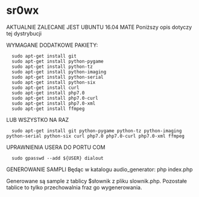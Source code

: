 # sr0wx

AKTUALNIE ZALECANE JEST UBUNTU 16.04 MATE
Poniższy opis dotyczy tej dystrybucji

WYMAGANE DODATKOWE PAKIETY:
```
  sudo apt-get install git
  sudo apt-get install python-pygame
  sudo apt-get install python-tz
  sudo apt-get install python-imaging
  sudo apt-get install python-serial
  sudo apt-get install python-six
  sudo apt-get install curl
  sudo apt-get install php7.0
  sudo apt-get install php7.0-curl
  sudo apt-get install php7.0-xml
  sudo apt-get install ffmpeg
```

LUB WSZYSTKO NA RAZ
```
  sudo apt-get install git python-pygame python-tz python-imaging python-serial python-six curl php7.0 php7.0-curl php7.0-xml ffmpeg
```

UPRAWNIENIA USERA DO PORTU COM
```
  sudo gpasswd --add ${USER} dialout
```

GENEROWANIE SAMPLI
Będąc w katalogu audio_generator:
  php index.php

Generowane są sample z tablicy $słownik z pliku slownik.php.
Pozostałe tablice to tylko przechowalnia fraz go wygenerowania.
